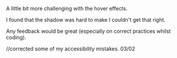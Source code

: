 A little bit more challenging with the hover effects.

I found that the shadow was hard to make I couldn't get that right.

Any feedback would be great (especially on correct practices whilst coding).

//corrected some of my accessibility mistakes. 03/02